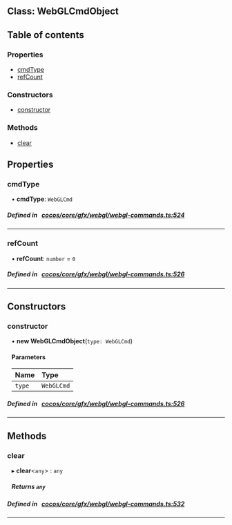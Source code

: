 
## Class: WebGLCmdObject





<div class="table-of-content">
<h2>Table of contents</h2>


### Properties

- [ cmdType](#cmdType)
- [ refCount](#refCount)

### Constructors

- [ constructor](#constructor)

### Methods

- [ clear](#clear)
</div>

## Properties


### cmdType
<div style="margin-left: 10px;">




•  **cmdType**:
`WebGLCmd` 
</div>

##### Defined in &nbsp;   [cocos/core/gfx/webgl/webgl-commands.ts:524](https://github.com/cocos-creator/engine/blob/c7bf6b8a9/cocos/core/gfx/webgl/webgl-commands.ts#L524)&nbsp;


___


### refCount
<div style="margin-left: 10px;">




•  **refCount**:
`number`  = `0`
</div>

##### Defined in &nbsp;   [cocos/core/gfx/webgl/webgl-commands.ts:526](https://github.com/cocos-creator/engine/blob/c7bf6b8a9/cocos/core/gfx/webgl/webgl-commands.ts#L526)&nbsp;


___

<!---->
## Constructors


### constructor
<div style="margin-left: 10px;">

• **new WebGLCmdObject**(`type: WebGLCmd`)

#### Parameters

| Name | Type |
| :------ | :------ |
| `type` | `WebGLCmd` |
</div>

##### Defined in &nbsp;   [cocos/core/gfx/webgl/webgl-commands.ts:526](https://github.com/cocos-creator/engine/blob/c7bf6b8a9/cocos/core/gfx/webgl/webgl-commands.ts#L526)&nbsp;


---

<!---->
## Methods

### clear

<div style="margin-left: 10px;">

▸   **clear**<`any`\> : `any`




##### Returns `any`
</div>

##### Defined in &nbsp;   [cocos/core/gfx/webgl/webgl-commands.ts:532](https://github.com/cocos-creator/engine/blob/c7bf6b8a9/cocos/core/gfx/webgl/webgl-commands.ts#L532)&nbsp;
___
<!---->




